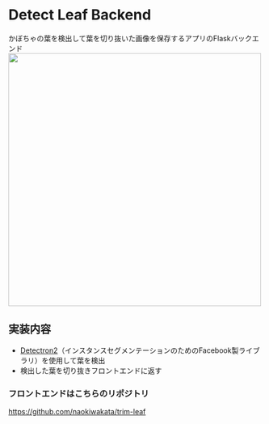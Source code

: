 # Detect Leaf Backend

かぼちゃの葉を検出して葉を切り抜いた画像を保存するアプリのFlaskバックエンド
<img src="https://user-images.githubusercontent.com/65523426/204988429-6a788030-eb46-4b28-a9aa-6b99d287d462.png" width="500">

## 実装内容
- [Detectron2](https://github.com/facebookresearch/detectron2/blob/main/README.md)（インスタンスセグメンテーションのためのFacebook製ライブラリ）を使用して葉を検出
- 検出した葉を切り抜きフロントエンドに返す

### フロントエンドはこちらのリポジトリ
https://github.com/naokiwakata/trim-leaf
